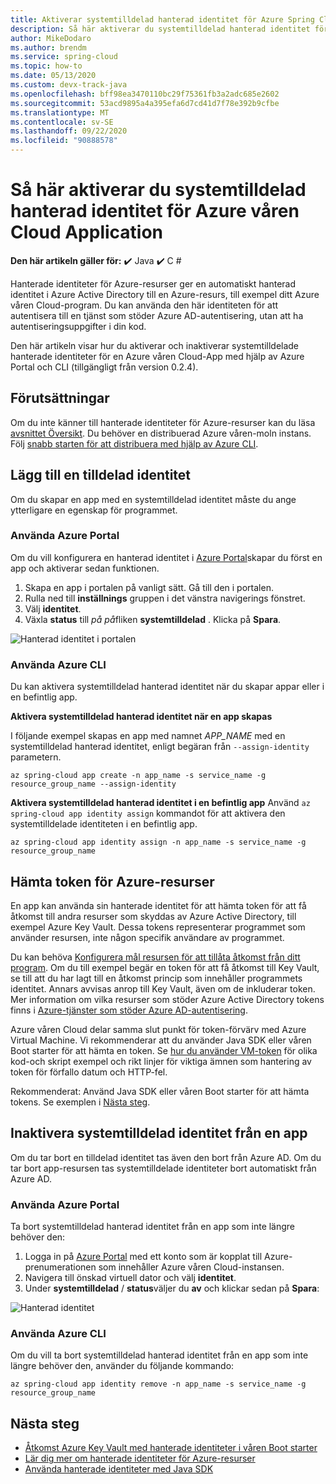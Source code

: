 ```yaml
---
title: Aktiverar systemtilldelad hanterad identitet för Azure Spring Cloud-program
description: Så här aktiverar du systemtilldelad hanterad identitet för program.
author: MikeDodaro
ms.author: brendm
ms.service: spring-cloud
ms.topic: how-to
ms.date: 05/13/2020
ms.custom: devx-track-java
ms.openlocfilehash: bff98ea3470110bc29f75361fb3a2adc685e2602
ms.sourcegitcommit: 53acd9895a4a395efa6d7cd41d7f78e392b9cfbe
ms.translationtype: MT
ms.contentlocale: sv-SE
ms.lasthandoff: 09/22/2020
ms.locfileid: "90888578"
---
```

# <a name="how-to-enable-system-assigned-managed-identity-for-azure-spring-cloud-application"></a>Så här aktiverar du systemtilldelad hanterad identitet för Azure våren Cloud Application

**Den här artikeln gäller för:** ✔️ Java ✔️ C #

Hanterade identiteter för Azure-resurser ger en automatiskt hanterad identitet i Azure Active Directory till en Azure-resurs, till exempel ditt Azure våren Cloud-program. Du kan använda den här identiteten för att autentisera till en tjänst som stöder Azure AD-autentisering, utan att ha autentiseringsuppgifter i din kod.

Den här artikeln visar hur du aktiverar och inaktiverar systemtilldelade hanterade identiteter för en Azure våren Cloud-App med hjälp av Azure Portal och CLI (tillgängligt från version 0.2.4).

## <a name="prerequisites"></a>Förutsättningar
Om du inte känner till hanterade identiteter för Azure-resurser kan du läsa [avsnittet Översikt](https://docs.microsoft.com/azure/active-directory/managed-identities-azure-resources/overview).
Du behöver en distribuerad Azure våren-moln instans. Följ [snabb starten för att distribuera med hjälp av Azure CLI](spring-cloud-quickstart.md).

## <a name="add-a-system-assigned-identity"></a>Lägg till en tilldelad identitet
Om du skapar en app med en systemtilldelad identitet måste du ange ytterligare en egenskap för programmet.

### <a name="using-azure-portal"></a>Använda Azure Portal
Om du vill konfigurera en hanterad identitet i [Azure Portal](https://portal.azure.com/)skapar du först en app och aktiverar sedan funktionen.

1. Skapa en app i portalen på vanligt sätt. Gå till den i portalen.
2. Rulla ned till **inställnings** gruppen i det vänstra navigerings fönstret.
3. Välj **identitet**.
4. Växla **status** till *på på*fliken **systemtilldelad** . Klicka på **Spara**.

 ![Hanterad identitet i portalen](./media/spring-cloud-managed-identity/identity-1.png)

### <a name="using-azure-cli"></a>Använda Azure CLI
Du kan aktivera systemtilldelad hanterad identitet när du skapar appar eller i en befintlig app.

**Aktivera systemtilldelad hanterad identitet när en app skapas**

I följande exempel skapas en app med namnet *APP_NAME* med en systemtilldelad hanterad identitet, enligt begäran från `--assign-identity` parametern.

```azurecli
az spring-cloud app create -n app_name -s service_name -g resource_group_name --assign-identity
```

**Aktivera systemtilldelad hanterad identitet i en befintlig app** Använd `az spring-cloud app identity assign` kommandot för att aktivera den systemtilldelade identiteten i en befintlig app.

```azurecli
az spring-cloud app identity assign -n app_name -s service_name -g resource_group_name
```

## <a name="obtain-tokens-for-azure-resources"></a>Hämta token för Azure-resurser
En app kan använda sin hanterade identitet för att hämta token för att få åtkomst till andra resurser som skyddas av Azure Active Directory, till exempel Azure Key Vault. Dessa tokens representerar programmet som använder resursen, inte någon specifik användare av programmet.

Du kan behöva [Konfigurera mål resursen för att tillåta åtkomst från ditt program](https://docs.microsoft.com/azure/active-directory/managed-identities-azure-resources/howto-assign-access-portal). Om du till exempel begär en token för att få åtkomst till Key Vault, se till att du har lagt till en åtkomst princip som innehåller programmets identitet. Annars avvisas anrop till Key Vault, även om de inkluderar token. Mer information om vilka resurser som stöder Azure Active Directory tokens finns i [Azure-tjänster som stöder Azure AD-autentisering](https://docs.microsoft.com/azure/active-directory/managed-identities-azure-resources/services-support-managed-identities#azure-services-that-support-azure-ad-authentication).

Azure våren Cloud delar samma slut punkt för token-förvärv med Azure Virtual Machine. Vi rekommenderar att du använder Java SDK eller våren Boot starter för att hämta en token.  Se [hur du använder VM-token](https://docs.microsoft.com/azure/active-directory/managed-identities-azure-resources/how-to-use-vm-token) för olika kod-och skript exempel och rikt linjer för viktiga ämnen som hantering av token för förfallo datum och HTTP-fel.

Rekommenderat: Använd Java SDK eller våren Boot starter för att hämta tokens.  Se exemplen i [Nästa steg](#next-steps).

## <a name="disable-system-assigned-identity-from-an-app"></a>Inaktivera systemtilldelad identitet från en app
Om du tar bort en tilldelad identitet tas även den bort från Azure AD. Om du tar bort app-resursen tas systemtilldelade identiteter bort automatiskt från Azure AD.

### <a name="using-azure-portal"></a>Använda Azure Portal
Ta bort systemtilldelad hanterad identitet från en app som inte längre behöver den:

1. Logga in på [Azure Portal](https://portal.azure.com/) med ett konto som är kopplat till Azure-prenumerationen som innehåller Azure våren Cloud-instansen.
1. Navigera till önskad virtuell dator och välj **identitet**.
1. Under **systemtilldelad** / **status**väljer du **av** och klickar sedan på **Spara**:

 ![Hanterad identitet](./media/spring-cloud-managed-identity/remove-identity.png)

### <a name="using-azure-cli"></a>Använda Azure CLI
Om du vill ta bort systemtilldelad hanterad identitet från en app som inte längre behöver den, använder du följande kommando:
```azurecli
az spring-cloud app identity remove -n app_name -s service_name -g resource_group_name
```

## <a name="next-steps"></a>Nästa steg

* [Åtkomst Azure Key Vault med hanterade identiteter i våren Boot starter](https://github.com/Azure/azure-sdk-for-java/blob/master/sdk/spring/azure-spring-boot-starter-keyvault-secrets/README.md#use-msi--managed-identities)
* [Lär dig mer om hanterade identiteter för Azure-resurser](https://github.com/MicrosoftDocs/azure-docs/blob/master/articles/active-directory/managed-identities-azure-resources/overview.md)
* [Använda hanterade identiteter med Java SDK](https://github.com/Azure-Samples/Azure-Spring-Cloud-Samples)

